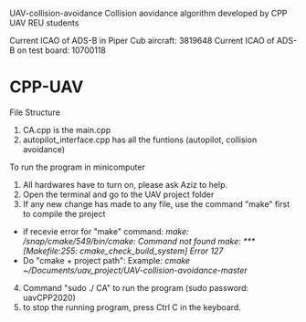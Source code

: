 UAV-collision-avoidance
Collision aovidance algorithm developed by CPP UAV REU students

Current ICAO of ADS-B in Piper Cub aircraft: 3819648
Current ICAO of ADS-B on test board: 10700118

# CPP-UAV
File Structure 
1. CA.cpp is the main.cpp
2. autopilot_interface.cpp has all the funtions (autopilot, collision avoidance)

To run the program in minicomputer
1. All hardwares have to turn on, please ask Aziz to help.
2. Open the terminal and go to the UAV project folder
3. If any new change has made to any file, use the command "make" first to compile the project
- if recevie error for "make" command:
*make: /snap/cmake/549/bin/cmake: Command not found
make: *** [Makefile:255: cmake_check_build_system] Error 127*
- Do "cmake + project path":
Example: *cmake ~/Documents/uav_project/UAV-collision-avoidance-master*
4. Command "sudo ./ CA" to run the program (sudo password: uavCPP2020)
5. to stop the running program, press Ctrl C in the keyboard.
